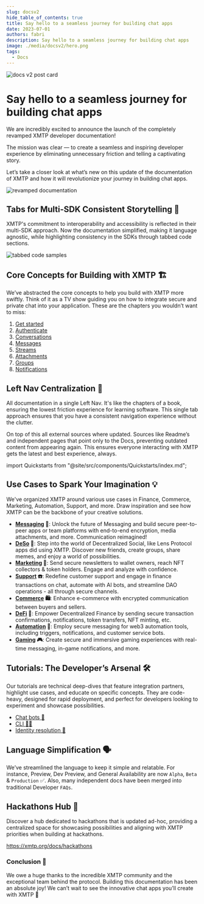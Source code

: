 ```yaml
---
slug: docsv2
hide_table_of_contents: true
title: Say hello to a seamless journey for building chat apps
date: 2023-07-01
authors: fabri
description: Say hello to a seamless journey for building chat apps
image: ./media/docsv2/hero.png
tags:
  - Docs
---
```


![docs v2 post card](./media/docsv2/hero.png)

# Say hello to a seamless journey for building chat apps

We are incredibly excited to announce the launch of the completely revamped XMTP developer documentation!

The mission was clear — to create a seamless and inspiring developer experience by eliminating unnecessary friction and telling a captivating story.

Let’s take a closer look at what’s new on this update of the documentation of XMTP and how it will revolutionize your journey in building chat apps.

<!--truncate-->

![revamped documentation](./media/docsv2/CleanShot_2023-06-15_at_20.52.172x.png)

## Tabs for Multi-SDK Consistent Storytelling **🧩**

XMTP's commitment to interoperability and accessibility is reflected in their multi-SDK approach. Now the documentation simplified, making it language agnostic, while highlighting consistency in the SDKs through tabbed code sections.

![tabbed code samples](./media/docsv2/code.jpeg)

## **Core Concepts for Building with XMTP 🏗**

We’ve abstracted the core concepts to help you build with XMTP more swiftly. Think of it as a TV show guiding you on how to integrate secure and private chat into your application. These are the chapters you wouldn’t want to miss:

1. [Get started](https://xmtp.org/docs/build/get-started)
2. [Authenticate](https://xmtp.org/docs/build/authentication)
3. [Conversations](https://xmtp.org/docs/build/conversations)
4. [Messages](https://xmtp.org/docs/build/messages)
5. [Streams](https://xmtp.org/docs/build/streams)
6. [Attachments](https://xmtp.org/docs/build/messages/remote-attachment)
7. [Groups](https://xmtp.org/docs/build/group-chats)
8. [Notifications](https://xmtp.org/docs/build/notifications)

## **Left Nav Centralization 📘**

All documentation in a single Left Nav. It's like the chapters of a book, ensuring the lowest friction experience for learning software. This single tab approach ensures that you have a consistent navigation experience without the clutter.

On top of this all external sources where updated. Sources like Readme’s and independent pages that point only to the Docs, preventing outdated content from appearing again. This ensures everyone interacting with XMTP gets the latest and best experience, always.

import Quickstarts from "@site/src/components/Quickstarts/index.md";

<Quickstarts/>

## **Use Cases to Spark Your Imagination 💡**

We've organized XMTP around various use cases in Finance, Commerce, Marketing, Automation, Support, and more. Draw inspiration and see how XMTP can be the backbone of your creative solutions.

- **[Messaging](https://xmtp.org/docs/use-cases/messaging) 💬**: Unlock the future of Messaging and build secure peer-to-peer apps or team platforms with end-to-end encryption, media attachments, and more. Communication reimagined!
- **[DeSo](https://xmtp.org/docs/use-cases/deso) 🌿**: Step into the world of Decentralized Social, like Lens Protocol apps did using XMTP. Discover new friends, create groups, share memes, and enjoy a world of possibilities.
- **[Marketing](https://xmtp.org/docs/use-cases/marketing) 📣**: Send secure newsletters to wallet owners, reach NFT collectors & token holders. Engage and analyze with confidence.
- **[Support](https://xmtp.org/docs/use-cases/support) ☎️**: Redefine customer support and engage in finance transactions on chat, automate with AI bots, and streamline DAO operations - all through secure channels.
- **[Commerce](https://xmtp.org/docs/use-cases/commerce) 🛍️**: Enhance e-commerce with encrypted communication between buyers and sellers.
- **[DeFi](https://xmtp.org/docs/use-cases/defi) 🏦**: Empower Decentralized Finance by sending secure transaction confirmations, notifications, token transfers, NFT minting, etc.
- **[Automation](https://xmtp.org/docs/use-cases/automation) 🤖**: Employ secure messaging for web3 automation tools, including triggers, notifications, and customer service bots.
- **[Gaming](https://xmtp.org/docs/use-cases/gaming) 🎮**: Create secure and immersive gaming experiences with real-time messaging, in-game notifications, and more.

## **Tutorials: The Developer’s Arsenal 🛠**

Our tutorials are technical deep-dives that feature integration partners, highlight use cases, and educate on specific concepts. They are code-heavy, designed for rapid deployment, and perfect for developers looking to experiment and showcase possibilities.

- [Chat bots 🤖](/docs/tutorials/identity-resolution)
- [CLI ✍🏻](/docs/tutorials/cli)
- [Identity resolution 🔑](/docs/tutorials/identity-resolution)

## **Language Simplification 🗣**

We’ve streamlined the language to keep it simple and relatable. For instance, Preview, Dev Preview, and General Availability are now `Alpha`, `Beta` & `Production` ✅. Also, many independent docs have been merged into traditional Developer `FAQs`.

## **Hackathons Hub 🏁**

Discover a hub dedicated to hackathons that is updated ad-hoc, providing a centralized space for showcasing possibilities and aligning with XMTP priorities when building at hackathons.

https://xmtp.org/docs/hackathons

### **Conclusion 🏁**

We owe a huge thanks to the incredible XMTP community and the exceptional team behind the protocol. Building this documentation has been an absolute joy! We can’t wait to see the innovative chat apps you’ll create with XMTP 🚀
